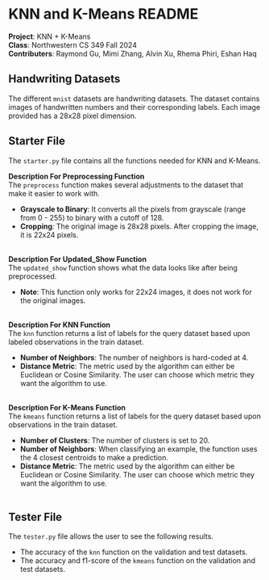 # KNN and K-Means README
 **Project**: KNN + K-Means<br>
 **Class**: Northwestern CS 349 Fall 2024<br>
 **Contributers**: Raymond Gu, Mimi Zhang, Alvin Xu, Rhema Phiri, Eshan Haq

## Handwriting Datasets
The different `mnist` datasets are handwriting datasets. The dataset contains images of handwritten
numbers and their corresponding labels. Each image provided has a 28x28 pixel dimension.

## Starter File
The `starter.py` file contains all the functions needed for KNN and K-Means.<br>

**Description For Preprocessing Function**<br>
The `preprocess` function makes several adjustments to the dataset that make it easier to work with.
- **Grayscale to Binary**: It converts all the pixels from grayscale (range from 0 - 255) to binary with a cutoff of 128.<br>
- **Cropping**: The original image is 28x28 pixels. After cropping the image, it is 22x24 pixels.<br><br>

**Description For Updated_Show Function**<br>
The `updated_show` function shows what the data looks like after being preprocessed.<br>
- **Note**: This function only works for 22x24 images, it does not work for the original images.<br><br>

**Description For KNN Function**<br>
The `knn` function returns a list of labels for the query dataset based upon labeled observations in the train dataset.

- **Number of Neighbors**: The number of neighbors is hard-coded at 4.<br>
- **Distance Metric**: The metric used by the algorithm can either be Euclidean or Cosine Similarity. The user can choose
                       which metric they want the algorithm to use.<br><br>

**Description For K-Means Function**<br>
The `kmeans` function returns a list of labels for the query dataset based upon observations in the train dataset.
- **Number of Clusters**: The number of clusters is set to 20.<br>
- **Number of Neighbors**: When classifying an example, the function uses the 4 closest centroids to make a prediction.<br>
- **Distance Metric**: The metric used by the algorithm can either be Euclidean or Cosine Similarity. The user can choose
                       which metric they want the algorithm to use.<br><br>

## Tester File
The `tester.py` file allows the user to see the following results.
- The accuracy of the `knn` function on the validation and test datasets.
- The accuracy and f1-score of the `kmeans` function on the validation and test datasets.
